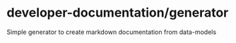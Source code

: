 # developer-documentation/generator
Simple generator to create markdown documentation from data-models

